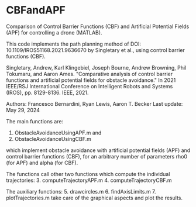 # CBFandAPF
Comparison of Control Barrier Functions (CBF) and Artificial Potential Fields (APF) for controlling a drone (MATLAB).


This code implements the path planning method of
DOI: 10.1109/IROS51168.2021.9636670 by Singletary et al., using control
barrier functions (CBF).

Singletary, Andrew, Karl Klingebiel, Joseph Bourne, Andrew Browning,
Phil Tokumaru, and Aaron Ames. "Comparative analysis of control barrier
functions and artificial potential fields for obstacle avoidance." In
2021 IEEE/RSJ International Conference on Intelligent Robots and Systems
(IROS), pp. 8129-8136. IEEE, 2021.

Authors: Francesco Bernardini, Ryan Lewis, Aaron T. Becker
Last update: May 29, 2024

The main functions are:
1. ObstacleAvoidanceUsingAPF.m
and
2. ObstacleAvoidanceUsingCBF.m

which implement obstacle avoidance with artificial potential fields (APF) 
and control barrier functions (CBF), for an arbitrary number of parameters 
rho0 (for APF) and alpha (for CBF).

The functions call other two functions which compute the individual 
trajectories:
3. computeTrajectoryAPF.m
4. computeTrajectoryCBF.m


The auxiliary functions:
5. drawcircles.m
6. findAxisLimits.m
7. plotTrajectories.m 
take care of the graphical aspects and plot the results.
